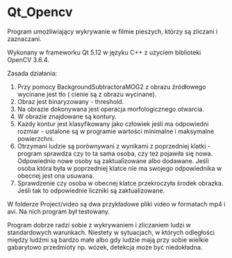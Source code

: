 # Qt_Opencv
Program umożliwiający wykrywanie w filmie pieszych, którzy są zliczani i zaznaczani. 

Wykonany w frameworku Qt 5.12 w języku C++ z użyciem biblioteki OpenCV 3.6.4. 

Zasada działania:
1. Przy pomocy BackgroundSubtractoraMOG2 z obrazu źródłowego wycinane jest tło ( cienie są z obrazu wycinane).
2. Obraz jest binaryzowany - threshold.
3. Na obrazie dokonywana jest operacja morfologicznego otwarcia.
4. W obrazie znajdowane są kontury.
5. Każdy kontur jest klasyfikowany jako człowiek jeśli ma odpowiedni rozmiar - ustalone są w programie wartości minimalne i maksymalne powierzchni.
6. Otrzymani ludzie są porównywani z wynikami z poprzedniej klatki - program sprawdza czy to ta sama osoba, czy też pojawiła się nowa. Odpowiednio nowe osoby są zaktualizowane albo dodawane. Jeśli osoba która była w poprzedniej klatce nie ma swojego odpowiednika w obecnej jest ona usuwana.
7. Sprawdzenie czy osoba w obecnej klatce przekroczyła środek obrazka. Jeśli tak to odpowiednie liczniki są zaktualizowane.

W folderze Project/video są dwa przykładowe pliki video w formatach mp4 i avi. Na nich program był testowany.

Program dobrze radzi sobie z wykrywaniem i zliczaniem ludzi w standardowych warunkach. Niestety w sytuacjach, w których odległości między ludźmi są bardzo małe albo gdy ludzie mają przy sobie wielkie gabarytowo przedmioty np. wózek,  detekcja może być niedokładna. 
